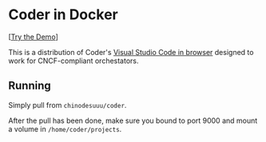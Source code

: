 # Coder in Docker

[[Try the Demo](https://labs.play-with-docker.com/?stack=https://gist.githubusercontent.com/sr229/fbb05dfb1e3cb8ec8dc0f9ad8976f40c/raw/8794a85b34c20e873e3c08a4e4cfba8227df9aa5/docker-stack.yml)]

This is a distribution of Coder's [Visual Studio Code in browser](https://github.com/codercom/code-server) designed to work for CNCF-compliant orchestators.

## Running

Simply pull from `chinodesuuu/coder`. 

After the pull has been done, make sure you bound to port 9000 and mount a volume in `/home/coder/projects`.
